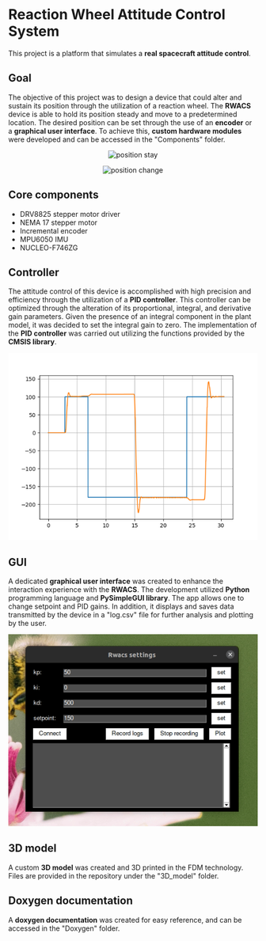 # Reaction Wheel Attitude Control System
This project is a platform that simulates a **real spacecraft attitude control**.


## Goal
The objective of this project was to design a device that could alter and sustain its position through the utilization of a reaction wheel. The **RWACS** device is able to hold its position steady and move to a predetermined location. The desired position can be set through the use of an **encoder** or a **graphical user interface**. To achieve this, **custom hardware modules** were developed and can be accessed in the "Components" folder.
<p align="center">
  <img src="/README_FILES/POSITION_STAY.gif" alt="position stay"/>
</p>

<p align="center">
  <img src="/README_FILES/POSITION_CHANGE.gif" alt="position change"/>
</p>

## Core components
* DRV8825 stepper motor driver
* NEMA 17 stepper motor
* Incremental encoder
* MPU6050 IMU
* NUCLEO-F746ZG
## Controller
The attitude control of this device is accomplished with high precision and efficiency through the utilization of a **PID controller**. This controller can be optimized through the alteration of its proportional, integral, and derivative gain parameters. Given the presence of an integral component in the plant model, it was decided to set the integral gain to zero. The implementation of the **PID controller** was carried out utilizing the functions provided by the **CMSIS library**.

<p align="center">
  <img src="/README_FILES/RWACS.png" alt="graph"/>
</p>

## GUI
A dedicated **graphical user interface** was created to enhance the interaction experience with the **RWACS**. The development utilized **Python** programming language and **PySimpleGUI library**. The app allows one to change setpoint and PID gains. In addition, it displays and saves data transmitted by the device in a "log.csv" file for further analysis and plotting by the user.
<p align="center">
  <img src="/README_FILES/GUI.gif" alt="GUI"/>
</p>


## 3D model
A custom **3D model** was created and 3D printed in the FDM technology. Files are provided in the repository under the "3D_model" folder.
## Doxygen documentation
A **doxygen documentation** was created for easy reference, and can be accessed in the "Doxygen" folder.
